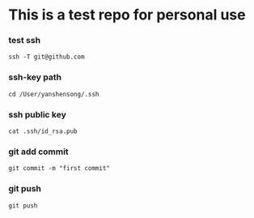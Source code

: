 # This is a test repo for personal use

### test ssh
`ssh -T git@github.com`

### ssh-key path
`cd /User/yanshensong/.ssh`

### ssh public key
`cat .ssh/id_rsa.pub`

### git add commit 
`git commit -m "first commit"`

### git push
`git push`